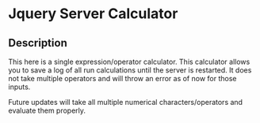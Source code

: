 # Jquery Server Calculator
## Description

This here is a single expression/operator calculator. This calculator allows you to save a log of all run calculations until the server is restarted. It does not take multiple operators and will throw an error as of now for those inputs.

Future updates will take all multiple numerical characters/operators and evaluate them properly.